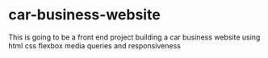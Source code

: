 # car-business-website
This is going to be a front end project building a car business website using html css flexbox media queries and responsiveness 

